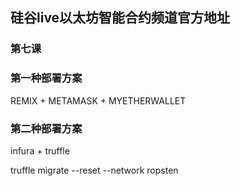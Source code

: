 ## 硅谷live以太坊智能合约频道官方地址

### 第七课


### 第一种部署方案
 REMIX + METAMASK + MYETHERWALLET 
 
### 第二种部署方案
 infura + truffle 

 truffle migrate --reset --network ropsten